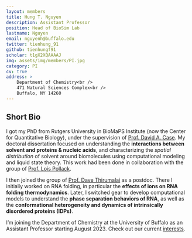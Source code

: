 ```yaml
---
layout: members
title: Hung T. Nguyen
description: Assistant Professor
position: Head of BioSim Lab
lastname: Nguyen
email: nguyenh@buffalo.edu
twitter: tienhung_91
github: tienhungf91
scholar: t1gX2XQAAAAJ
img: assets/img/members/PI.jpg
category: PI
cv: true
address: >
    Department of Chemistry<br />
    471 Natural Sciences Complex<br />
    Buffalo, NY 14260
---
```


## Short Bio

I got my PhD from Rutgers University in BioMaPS Institute (now the Center for Quantitative Biology), under the supervision of [Prof. David A. Case](https://casegroup.rutgers.edu). My doctoral dissertation focused on understanding the **interactions between solvent and proteins & nucleic acids**, and characterizing the *spatial distribution* of solvent around biomolecules using computational modeling and liquid state theory. This work had been done in collaboration with the group of [Prof. Lois Pollack](https://pollack.research.engineering.cornell.edu).

I then joined the group of [Prof. Dave Thirumalai](https://sites.cns.utexas.edu/thirumalai) as a postdoc. There I initially worked on RNA folding, in particular the **effects of ions on RNA folding thermodynamics**. Later, I switched gear to develop computational models to understand the **phase separation behaviors of RNA**, as well as the **conformational heterogeneity and dynamics of intrinsically disordered proteins (IDPs)**.

I’m joining the Department of Chemistry at the University of Buffalo as an Assistant Professor starting August 2023. Check out our current [interests](/projects).
